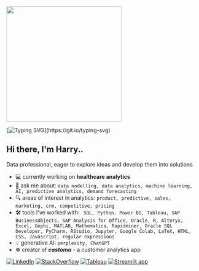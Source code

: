 <!-- https://dev.to/anmolbaranwal/make-github-readme-like-pro-15am -->
<!-- https://github.com/Anmol-Baranwal/Cool-GIFs-For-GitHub/blob/main/README.md -->
<img src="https://github.com/Anmol-Baranwal/Cool-GIFs-For-GitHub/assets/74038190/7d484dc9-68a9-4ee6-a767-aea59035c12d" width="300">

<!-- [![Typing SVG](https://readme-typing-svg.demolab.com?font=Fira+Code&pause=1000&width=435&lines=may+the+code+work+for+you...)](https://git.io/typing-svg) -->
[![Typing SVG](https://readme-typing-svg.demolab.com?font=Courier&weight=700&pause=1000&color=928d59&random=true&width=435&lines=may+the+source+be+with+you...)](https://git.io/typing-svg)

## Hi there, I'm Harry..
Data professional, eager to explore ideas and develop them into solutions 
- 💻 currently working on __healthcare analytics__
- :speech_balloon: ask me about: ```data modelling, data analytics, machine learning, AI, predictive analytics, demand forecasting```
- :mag: areas of interest in analytics: ```product, predictive, sales, marketing, crm, competitive, pricing```
- 🛠️ tools I've worked with: ``` SQL, Python, Power BI, Tableau, SAP BusinessObjects, SAP Analysis for Office, Oracle, R, Alteryx, Excel,
Gephi, MATLAB, Mathematica, Rapidminer, Oracle SQL Developer, PyCharm, RStudio, Jupyter, Google Colab, LaTeX, HTML, CSS, Javascript, regular expressions```
- 💡 generative AI: ```perplexity, ChatGPT```
- ☸️ creator of ___castoma___ - a customer analytics app

[![LinkedIn](https://custom-icon-badges.demolab.com/badge/LinkedIn-0A66C2?logo=linkedin-white&logoColor=fff)](https://www.linkedin.com/in/cchrysanth/) [![StackOverflow](https://img.shields.io/badge/Stack%20Overflow-FE7A16?logo=stack-overflow&logoColor=white&style=flat)](https://stackoverflow.com/users/19903230/harry) [![Tableau](https://custom-icon-badges.demolab.com/badge/Tableau%20public-0176D3?logo=tableau&logoColor=fff)](https://public.tableau.com/app/profile/charalampos.chrysanthakopoulos/vizzes) [![Streamlit app](https://img.shields.io/badge/castoma-Streamlit%20app-FF4B4B?logo=streamlit&logoColor=white&style=flat)](https://castoma.streamlit.app/)


<!--
## Hi there, I'm Harry 👋

_SQL_, _Python_, _R_, _Power BI_, _SAP Business Objects/Designer_, _Tableau_, _Alteryx_, _Oracle_, _MySQL_, _sqlite3_, _Excel_, _Gephi_, 
_MATLAB_, _Mathematica_, _Rapidminer_, _SQL Developer_, _PyCharm_, _RStudio_, _Jupyter_, _Google Colab_, _LaTeX_, _ChatGPT_, _perplexity_

[![Status](https://img.shields.io/badge/Status-{{ status | downcase }}-{{ status | downcase == 'online' ? 'green' : 'red' }}.svg)](https://shields.io) 

[![Status](https://img.shields.io/badge/Status-Unknown-yellow.svg)](https://shields.io)

if (Status == 'Online')
{
  [![Status](https://img.shields.io/badge/Status-Online-green.svg)](https://shields.io)
}

<p align="center">
 <img src="https://img.shields.io/badge/Status-Online-blue.svg">
 <img src="https://img.shields.io/badge/Status-Offline-orange.svg">
</p>

**frizchar/frizchar** is a ✨ _special_ ✨ repository because its `README.md` (this file) appears on your GitHub profile.

Here are some ideas to get you started:


- 🌱 I’m currently learning ...
- 👯 I’m looking to collaborate on ...
- 🤔 I’m looking for help with ...
-->
